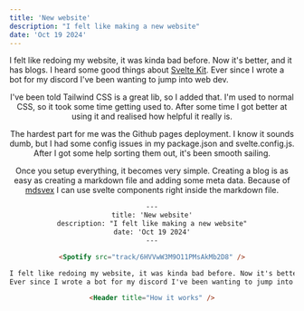 ```yaml
---
title: 'New website'
description: "I felt like making a new website"
date: 'Oct 19 2024'
---
```


<Spotify src="track/6HVVwW3M9O11PMsAkMb2D8" />

I felt like redoing my website, it was kinda bad before. Now it's better, and it has blogs. I heard some good things about [Svelte Kit](https://kit.svelte.dev/).
Ever since I wrote a bot for my discord I've been wanting to jump into web dev.

<Header title="How it works" />

I've been told Tailwind CSS is a great lib, so I added that. I'm used to normal CSS, so it took some time getting used to. After some time I got better at using it and realised how helpful it really is.

The hardest part for me was the Github pages deployment. I know it sounds dumb, but I had some config issues in my package.json and svelte.config.js. After I got some help sorting them out, it's been smooth sailing.

<Header title="Blogs" />

Once you setup everything, it becomes very simple. Creating a blog is as easy as creating a markdown file and adding some meta data. Because of [mdsvex](https://mdsvex.pngwn.io/) I can use svelte components right inside the markdown file.

```html
---
title: 'New website'
description: "I felt like making a new website"
date: 'Oct 19 2024'
---

<Spotify src="track/6HVVwW3M9O11PMsAkMb2D8" />

I felt like redoing my website, it was kinda bad before. Now it's better, and it has blogs. I heard some good things about [Svelte Kit](https://kit.svelte.dev/).
Ever since I wrote a bot for my discord I've been wanting to jump into web dev.

<Header title="How it works" />
```

<Spotify src="track/4JfpJrrGNXRj2yXm1fYV23?si=yHVy_Jz3QZmzkUAXHKjhzA" />